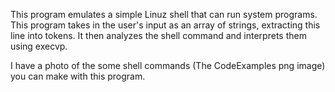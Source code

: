 This program emulates a simple Linuz shell that can run system programs. This program takes in the user's input as an array of strings, extracting this line into tokens. It then analyzes the shell command and interprets them using execvp.

I have a photo of the some shell commands (The CodeExamples png image) you can make with this program.

